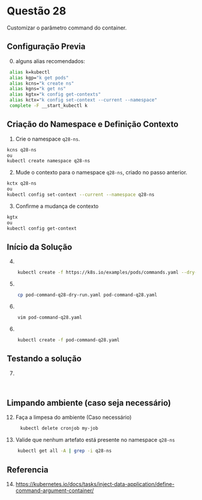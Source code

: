 # Questão 28

Customizar o parâmetro command do container.

## Configuração Previa
0. alguns alias recomendados:
```bash
 alias k=kubectl
 alias kgp="k get pods"
 alias kcns="k create ns"
 alias kgns="k get ns"
 alias kgtx="k config get-contexts"
 alias kctx="k config set-context --current --namespace"
 complete -F __start_kubectl k
```

## Criação do Namespace e Definição Contexto 
1. Crie o namespace `q28-ns`.
```bash
kcns q28-ns
ou
kubectl create namespace q28-ns
```
2. Mude o contexto para o namespace `q28-ns`, criado no passo anterior.
```bash
kctx q28-ns
ou
kubectl config set-context --current --namespace q28-ns
```
3. Confirme a mudança de contexto
```bash
kgtx
ou
kubectl config get-context
```

## Início da Solução
4. 
```bash
    kubectl create -f https://k8s.io/examples/pods/commands.yaml --dry-run=client -o yaml > pod-command-q28-dry-run.yaml
```
5. 
```bash
    cp pod-command-q28-dry-run.yaml pod-command-q28.yaml
```
6. 
```bash
    vim pod-command-q28.yaml
```
6. 
```bash
    kubectl create -f pod-command-q28.yaml
```

## Testando a solução
7. 
```bash
    
```

## Limpando ambiente (caso seja necessário)
12. Faça a limpesa do ambiente (Caso necessário)
```bash
     kubectl delete cronjob my-job
```
13. Valide que nenhum artefato está presente no namespace `q28-ns`
```bash
    kubectl get all -A | grep -i q28-ns
```

## Referencia
14. https://kubernetes.io/docs/tasks/inject-data-application/define-command-argument-container/